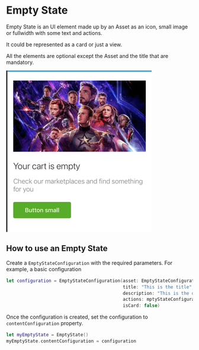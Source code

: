 
#  Empty State

Empty State is an UI element made up by an Asset as an icon, small image or fullwidth with some text and actions.

It could be represented as a card or just a view.

All the elements are optional except the Asset and the title that are mandatory.

![Empty State](./docs/images/emptyState.png)

## How to use an Empty State

Create a `EmptyStateConfiguration` with the required parameters. For example, a basic configuration

```swift
let configuration = EmptyStateConfiguration(asset: EmptyStateConfiguration.EmptyStateAssetType.fullWidthImage(image),
                                            title: "This is the title",
                                            description: "This is the description",
                                            actions: mptyStateConfiguration.EmptyStateActions.primary(EmptyStateButton(title: "Button small", loadingTitle: nil, tapHandler: nil)),
                                            isCard: false)
```

Once the configuration is created, set the configuration to `contentConfiguration` property.

```swift
let myEmptyState = EmptyState()
myEmptyState.contentConfiguration = configuration
```

